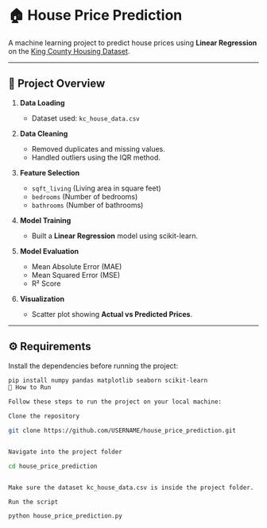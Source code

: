 # 🏠 House Price Prediction

A machine learning project to predict house prices using **Linear Regression** on the [King County Housing Dataset](https://www.kaggle.com/harlfoxem/housesalesprediction).

---

## 📌 Project Overview
1. **Data Loading**  
   - Dataset used: `kc_house_data.csv`  

2. **Data Cleaning**  
   - Removed duplicates and missing values.  
   - Handled outliers using the IQR method.  

3. **Feature Selection**  
   - `sqft_living` (Living area in square feet)  
   - `bedrooms` (Number of bedrooms)  
   - `bathrooms` (Number of bathrooms)  

4. **Model Training**  
   - Built a **Linear Regression** model using scikit-learn.  

5. **Model Evaluation**  
   - Mean Absolute Error (MAE)  
   - Mean Squared Error (MSE)  
   - R² Score  

6. **Visualization**  
   - Scatter plot showing **Actual vs Predicted Prices**.  

---

## ⚙️ Requirements
Install the dependencies before running the project:
```bash
pip install numpy pandas matplotlib seaborn scikit-learn
🚀 How to Run

Follow these steps to run the project on your local machine:

Clone the repository

git clone https://github.com/USERNAME/house_price_prediction.git


Navigate into the project folder

cd house_price_prediction


Make sure the dataset kc_house_data.csv is inside the project folder.

Run the script

python house_price_prediction.py
